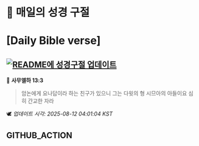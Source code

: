 # 🙏 매일의 성경 구절
# [Daily Bible verse]
## [![README에 성경구절 업데이트](https://github.com/DONGSUKA/first_test/actions/workflows/update-readme-bible.yml/badge.svg)](https://github.com/DONGSUKA/first_test/actions/workflows/update-readme-bible.yml)
<!-- START_BIBLE_VERSE -->
📖 **사무엘하 13:3**
> 암논에게 요나답이라 하는 친구가 있으니 그는 다윗의 형 시므아의 아들이요 심히 간교한 자라

🕊️ _업데이트 시각: 2025-08-12 04:01:04 KST_
  <!-- END_BIBLE_VERSE -->
## GITHUB_ACTION
